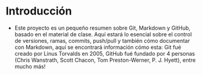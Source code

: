 # Introducción
- Este proyecto es un pequeño resumen sobre Git, Markdown y GitHub, basado en el material de clase. Aquí estará lo esencial sobre el control de versiones, ramas, commits, push/pull y también cómo documentar con Markdown, aquí se encontrará información cómo esta: Git fué creado por Linus Torvalds en 2005, GitHub fué fundado por 4 personas (Chris Wanstrath, Scott Chacon, Tom Preston-Werner, P. J. Hyett), entre mucho más!
